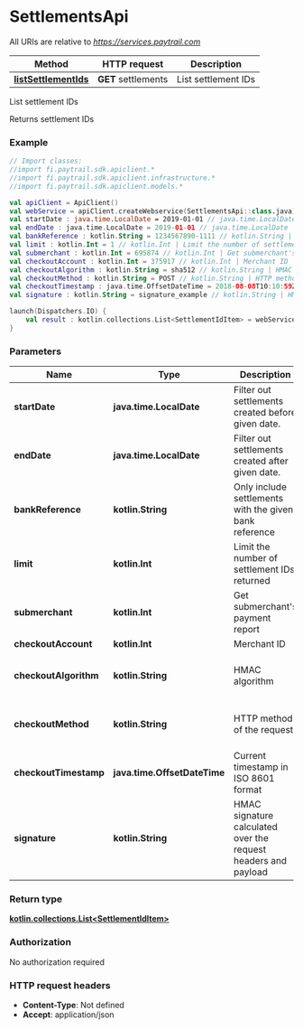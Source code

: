 # SettlementsApi

All URIs are relative to *https://services.paytrail.com*

Method | HTTP request | Description
------------- | ------------- | -------------
[**listSettlementIds**](SettlementsApi.md#listSettlementIds) | **GET** settlements | List settlement IDs



List settlement IDs

Returns settlement IDs 

### Example
```kotlin
// Import classes:
//import fi.paytrail.sdk.apiclient.*
//import fi.paytrail.sdk.apiclient.infrastructure.*
//import fi.paytrail.sdk.apiclient.models.*

val apiClient = ApiClient()
val webService = apiClient.createWebservice(SettlementsApi::class.java)
val startDate : java.time.LocalDate = 2019-01-01 // java.time.LocalDate | Filter out settlements created before given date.
val endDate : java.time.LocalDate = 2019-01-01 // java.time.LocalDate | Filter out settlements created after given date.
val bankReference : kotlin.String = 1234567890-1111 // kotlin.String | Only include settlements with the given bank reference
val limit : kotlin.Int = 1 // kotlin.Int | Limit the number of settlement IDs returned
val submerchant : kotlin.Int = 695874 // kotlin.Int | Get submerchant's payment report
val checkoutAccount : kotlin.Int = 375917 // kotlin.Int | Merchant ID
val checkoutAlgorithm : kotlin.String = sha512 // kotlin.String | HMAC algorithm
val checkoutMethod : kotlin.String = POST // kotlin.String | HTTP method of the request
val checkoutTimestamp : java.time.OffsetDateTime = 2018-08-08T10:10:59Z // java.time.OffsetDateTime | Current timestamp in ISO 8601 format
val signature : kotlin.String = signature_example // kotlin.String | HMAC signature calculated over the request headers and payload

launch(Dispatchers.IO) {
    val result : kotlin.collections.List<SettlementIdItem> = webService.listSettlementIds(startDate, endDate, bankReference, limit, submerchant, checkoutAccount, checkoutAlgorithm, checkoutMethod, checkoutTimestamp, signature)
}
```

### Parameters

Name | Type | Description  | Notes
------------- | ------------- | ------------- | -------------
 **startDate** | **java.time.LocalDate**| Filter out settlements created before given date. | [optional]
 **endDate** | **java.time.LocalDate**| Filter out settlements created after given date. | [optional]
 **bankReference** | **kotlin.String**| Only include settlements with the given bank reference | [optional]
 **limit** | **kotlin.Int**| Limit the number of settlement IDs returned | [optional]
 **submerchant** | **kotlin.Int**| Get submerchant&#39;s payment report | [optional]
 **checkoutAccount** | **kotlin.Int**| Merchant ID | [optional]
 **checkoutAlgorithm** | **kotlin.String**| HMAC algorithm | [optional] [enum: sha256, sha512]
 **checkoutMethod** | **kotlin.String**| HTTP method of the request | [optional] [enum: GET, POST]
 **checkoutTimestamp** | **java.time.OffsetDateTime**| Current timestamp in ISO 8601 format | [optional]
 **signature** | **kotlin.String**| HMAC signature calculated over the request headers and payload | [optional]

### Return type

[**kotlin.collections.List&lt;SettlementIdItem&gt;**](SettlementIdItem.md)

### Authorization

No authorization required

### HTTP request headers

 - **Content-Type**: Not defined
 - **Accept**: application/json

